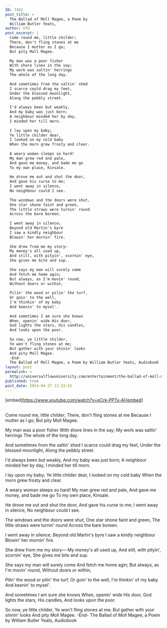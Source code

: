 ```yaml
---
ID: 7462
post_title: >
  The Ballad of Moll Magee, a Poem by
  William Butler Yeats,
author: UfU
post_excerpt: |
  Come round me, little childer;
  There, don't fling stones at me
  Because I mutter as I go;
  But pity Moll Magee.
  
  My man was a poor fisher
  With shore lines in the say;
  My work was saltin' herrings
  The whole of the long day.
  
  And sometimes from the saltin' shed
  I scarce could drag my feet,
  Under the blessed moonlight,
  Along the pebbly street.
  
  I'd always been but weakly,
  And my baby was just born;
  A neighbour minded her by day,
  I minded her till morn.
  
  I lay upon my baby;
  Ye little childer dear,
  I looked on my cold baby
  When the morn grew frosty and clear.
  
  A weary woman sleeps so hard!
  My man grew red and pale,
  And gave me money, and bade me go
  To my own place, Kinsale.
  
  He drove me out and shut the door,
  And gave his curse to me;
  I went away in silence,
  No neighbour could I see.
  
  The windows and the doors were shut,
  One star shone faint and green,
  The little straws were turnin' round
  Across the bare boreen.
  
  I went away in silence;
  Beyond old Martin's byre
  I saw a kindly neighbour
  Blowin' her mornin' fire.
  
  She drew from me my story—
  My money's all used up,
  And still, with pityin', scornin' eye,
  She gives me bite and sup.
  
  She says my man will surely come
  And fetch me home agin;
  But always, as I'm movin' round,
  Without doors or within,
  
  Pilin' the wood or pilin' the turf,
  Or goin' to the well,
  I'm thinkin' of my baby
  And keenin' to mysel'.
  
  And sometimes I am sure she knows
  When, openin' wide His door,
  God lights the stars, His candles,
  And looks upon the poor.
  
  So now, ye little childer,
  Ye won't fling stones at me;
  But gather with your shinin' looks
  And pity Moll Magee.
  -End-
  The Ballad of Moll Magee, a Poem by William Butler Yeats, Audiobook
layout: post
permalink: >
  http://universalflowuniversity.com/entertainment/the-ballad-of-moll-magee-a-poem-by-william-butler-yeats/
published: true
post_date: 2014-04-27 12:33:42
---
```

[embed]https://www.youtube.com/watch?v=eCrk-PPTx-A[/embed]</br></br>
<p>Come round me, little childer;
There, don't fling stones at me
Because I mutter as I go;
But pity Moll Magee.

My man was a poor fisher
With shore lines in the say;
My work was saltin' herrings
The whole of the long day.

And sometimes from the saltin' shed
I scarce could drag my feet,
Under the blessed moonlight,
Along the pebbly street.

I'd always been but weakly,
And my baby was just born;
A neighbour minded her by day,
I minded her till morn.

I lay upon my baby;
Ye little childer dear,
I looked on my cold baby
When the morn grew frosty and clear. 

A weary woman sleeps so hard!
My man grew red and pale,
And gave me money, and bade me go
To my own place, Kinsale.

He drove me out and shut the door,
And gave his curse to me;
I went away in silence,
No neighbour could I see.

The windows and the doors were shut,
One star shone faint and green,
The little straws were turnin' round
Across the bare boreen.

I went away in silence;
Beyond old Martin's byre
I saw a kindly neighbour
Blowin' her mornin' fire.

She drew from me my story—
My money's all used up,
And still, with pityin', scornin' eye,
She gives me bite and sup.

She says my man will surely come
And fetch me home agin;
But always, as I'm movin' round,
Without doors or within,

Pilin' the wood or pilin' the turf,
Or goin' to the well,
I'm thinkin' of my baby
And keenin' to mysel'.

And sometimes I am sure she knows
When, openin' wide His door,
God lights the stars, His candles,
And looks upon the poor.

So now, ye little childer,
Ye won't fling stones at me;
But gather with your shinin' looks
And pity Moll Magee.
-End-
The Ballad of Moll Magee, a Poem by William Butler Yeats, Audiobook</p>